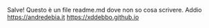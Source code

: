 Salve!
Questo è un file readme.md dove non so cosa scrivere. Addio
https://andredebia.it
https://xddebbo.github.io